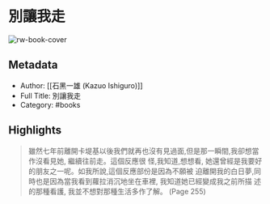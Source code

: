 # 別讓我走

![rw-book-cover](https://m.media-amazon.com/images/I/815WiYWUpjL._SY160.jpg)

## Metadata
- Author: [[石黑一雄 (Kazuo Ishiguro)]]
- Full Title: 別讓我走
- Category: #books

## Highlights
> 雖然七年前離開卡堤基以後我們就再也沒有見過面,但是那一瞬間,我卻想當作沒看見她, 繼續往前走。這個反應很 怪,我知道,想想看, 她還曾經是我要好的朋友之一呢。如我所說,這個反應部份是因為不願被 迫離開我的白日夢,同時也是因為當我看到蘿拉消沉地坐在車裡, 我知道她已經變成我之前所描 述的那種看護, 我並不想對那種生活多作了解。 (Page 255)



